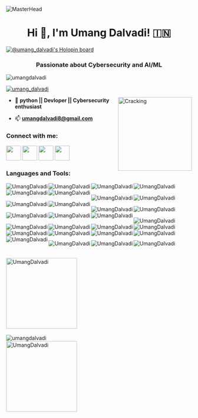 ![MasterHead](https://camo.githubusercontent.com/d4902b57b5e2549993dfc819375943915f4a4bd1c2b3718f894547e1910c3e2e/68747470733a2f2f63686b736b696c6c732e636f6d2f77702d636f6e74656e742f75706c6f6164732f323032302f30342f62616e6e65722d62672e676966)

    
<h1 align="center">Hi 👋, I'm Umang Dalvadi! 🇮🇳</h1>

[![@umang_dalvadi's Holopin board](https://holopin.me/umang_dalvadi)](https://holopin.io/@umang_dalvadi)

<h3 align="center">Passionate about Cybersecurity and AI/ML</h3>



<p align="left" > <img src="https://komarev.com/ghpvc/?username=umangdalvadi&label=Stalkers spotted&color=0e75b6&style=flat" alt="umangdalvadi" /> </p>

<!-- <p align="left"> <a href="https://github.com/ryo-ma/github-profile-trophy"><img src="https://github-profile-trophy.vercel.app/?username=umangdalvadi" alt="umangdalvadi" /></a> </p>
 -->
<p align="left"> <a href="https://twitter.com/umang_dalvadi" target="blank"><img src="https://img.shields.io/twitter/follow/umang_dalvadi?logo=twitter&style=for-the-badge" alt="umang_dalvadi" /></a> </p>

 <img align="right" alt="Cracking" width="200" src="https://seclab.ge/uploads/images/2021/09/img_614b180b558ee2-09912920-36304010.gif">


- 🌱 **python || Devloper || Cybersecurity enthusiast**

- 📫 **umangdalvadi8@gmail.com**



<h3 align="left">Connect with me:</h3>
<p align="left">
    <a href="https://twitter.com/umang_dalvadi"><img src="https://i.ibb.co/kmgQVyW/twitter.png" width="40px" height="40px"></a> 
    <a href="https://github.com/UmangDalvadi"><img src="https://cdn.iconscout.com/icon/free/png-256/github-108-438008.png" width="40px" height="40px"></a>
<!--     <a href="https://www.facebook.com/miten.gajjar.9"><img src="https://i.ibb.co/zmYNW4p/facebook.png" width="32px" height="32px"></a>  -->
    <a href="https://www.linkedin.com/in/umang-dalvadi-15425b205/"><img src="https://i.ibb.co/Kx2GSrT/linkedin.png" width="40px" height="40px"></a>
        <a href="https://umangdalvadi.github.io/My-Portfolio/"><img src="https://www.freepnglogos.com/uploads/logo-website-png/logo-website-website-logo-png-transparent-background-background-15.png" width="40px" height="40px"></a>

</p>
<!-- <p align="left">
<a href="https://twitter.com/umang_dalvadi" target="blank"><img align="center" src="https://raw.githubusercontent.com/rahuldkjain/github-profile-readme-generator/master/src/images/icons/Social/twitter.svg" alt="umang_dalvadi" height="30" width="40" /></a>
<a href="https://www.linkedin.com/in/umang-dalvadi-15425b205/" target="blank"><img align="center" src="https://raw.githubusercontent.com/rahuldkjain/github-profile-readme-generator/master/src/images/icons/Social/linked-in-alt.svg" alt="umang dalvadi" height="30" width="40" /></a>
<a href="https://instagram.com/umang_dalvadi" target="blank"><img align="center" src="https://raw.githubusercontent.com/rahuldkjain/github-profile-readme-generator/master/src/images/icons/Social/instagram.svg" alt="umang_dalvadi" height="30" width="40" /></a>
<a href="https://www.hackerrank.com/umangdalvadi8?hr_r=1" target="blank"><img align="center" src="https://raw.githubusercontent.com/rahuldkjain/github-profile-readme-generator/master/src/images/icons/Social/hackerrank.svg" alt="@umangdalvadi8" height="30" width="40" /></a>
<a href="https://discord.gg/umang dalvadi#6505" target="blank"><img align="center" src="https://raw.githubusercontent.com/rahuldkjain/github-profile-readme-generator/master/src/images/icons/Social/discord.svg" alt="#6505" height="30" width="40" /></a>
</p> -->

<h3 align="left">Languages and Tools:</h3>
<p> <img align="left" src="https://img.shields.io/badge/c-%2300599C.svg?style=for-the-badge&logo=c&logoColor=white" alt="UmangDalvadi"/></p>
<p> <img align="left" src="https://img.shields.io/badge/c++-%2300599C.svg?style=for-the-badge&logo=c%2B%2B&logoColor=white" alt="UmangDalvadi"/></p>
<p> <img align="left" src="https://img.shields.io/badge/css3-%231572B6.svg?style=for-the-badge&logo=css3&logoColor=white" alt="UmangDalvadi"/></p>
<p> <img align="left" src="https://img.shields.io/badge/html5-%23E34F26.svg?style=for-the-badge&logo=html5&logoColor=white" alt="UmangDalvadi"/></p>
<p> <img align="left" src="https://img.shields.io/badge/markdown-%23000000.svg?style=for-the-badge&logo=markdown&logoColor=white" alt="UmangDalvadi"/></p>
<p> <img align="left" src="https://img.shields.io/badge/python-3670A0?style=for-the-badge&logo=python&logoColor=ffdd54" alt="UmangDalvadi"/><br></p>

<p> <img align="left" src="https://img.shields.io/badge/Windows%20Terminal-%234D4D4D.svg?style=for-the-badge&logo=windows-terminal&logoColor=white" alt="UmangDalvadi"/></p>
<p> <img align="left" src="https://img.shields.io/badge/MongoDB-%234ea94b.svg?style=for-the-badge&logo=mongodb&logoColor=white" alt="UmangDalvadi"/></p>
<p> <img align="left" src="https://img.shields.io/badge/mysql-%2300f.svg?style=for-the-badge&logo=mysql&logoColor=white" alt="UmangDalvadi"/></p>
<p> <img align="left" src="https://img.shields.io/badge/adobe%20photoshop-%2331A8FF.svg?style=for-the-badge&logo=adobe%20photoshop&logoColor=white" alt="UmangDalvadi"/><br></p>

<p> <img align="left" src="https://img.shields.io/badge/blender-%23F5792A.svg?style=for-the-badge&logo=blender&logoColor=white" alt="UmangDalvadi"/></p>
<p> <img align="left" src="https://img.shields.io/badge/Canva-%2300C4CC.svg?style=for-the-badge&logo=Canva&logoColor=white" alt="UmangDalvadi"/></p>
<p> <img align="left" src="https://img.shields.io/badge/-Hackerrank-2EC866?style=for-the-badge&logo=HackerRank&logoColor=white" alt="UmangDalvadi"/></p>
<p> <img align="left" src="https://img.shields.io/badge/Reddit-%23FF4500.svg?style=for-the-badge&logo=Reddit&logoColor=white" alt="UmangDalvadi"/></p>
<p> <img align="left" src="https://img.shields.io/badge/.NET-5C2D91?style=for-the-badge&logo=.net&logoColor=white" alt="UmangDalvadi"/><br></p>

<p> <img align="left" src="https://img.shields.io/badge/bootstrap-%23563D7C.svg?style=for-the-badge&logo=bootstrap&logoColor=white" alt="UmangDalvadi"/></p>
<p> <img align="left" src="https://img.shields.io/badge/Oracle-F80000?style=for-the-badge&logo=oracle&logoColor=white" alt="UmangDalvadi"/></p>
<p> <img align="left" src="https://img.shields.io/badge/Android%20Studio-3DDC84.svg?style=for-the-badge&logo=android-studio&logoColor=white" alt="UmangDalvadi"/></p>
<p> <img align="left" src="https://img.shields.io/badge/jupyter-%23FA0F00.svg?style=for-the-badge&logo=jupyter&logoColor=white" alt="UmangDalvadi"/></p>
<p> <img align="left" src="https://img.shields.io/badge/pycharm-143?style=for-the-badge&logo=pycharm&logoColor=black&color=black&labelColor=green" alt="UmangDalvadi"/><br></p>

<p> <img align="left" src="https://img.shields.io/badge/Replit-DD1200?style=for-the-badge&logo=Replit&logoColor=white" alt="UmangDalvadi"/></p>
<p> <img align="left" src="https://img.shields.io/badge/Visual%20Studio%20Code-0078d7.svg?style=for-the-badge&logo=visual-studio-code&logoColor=white" alt="UmangDalvadi"/></p>
<p> <img align="left" src="https://img.shields.io/badge/Android-3DDC84?style=for-the-badge&logo=android&logoColor=white" alt="UmangDalvadi"/></p>
<p> <img align="left" src="https://img.shields.io/badge/iOS-000000?style=for-the-badge&logo=ios&logoColor=white" alt="UmangDalvadi"/></p>
<p> <img align="left" src="https://img.shields.io/badge/Kali-268BEE?style=for-the-badge&logo=kalilinux&logoColor=white" alt="UmangDalvadi"/><br></p>

<p> <img align="left" src="https://img.shields.io/badge/Linux-FCC624?style=for-the-badge&logo=linux&logoColor=black" alt="UmangDalvadi"/></p>
<p> <img align="left" src="https://img.shields.io/badge/Ubuntu-E95420?style=for-the-badge&logo=ubuntu&logoColor=white" alt="UmangDalvadi"/></p>
<p> <img align="left" src="https://img.shields.io/badge/Windows-0078D6?style=for-the-badge&logo=windows&logoColor=white" alt="UmangDalvadi"/><br></p>
<!-- <p align="left">
<h4 align="left">Programming Languages:</h4>
<a href="https://www.cprogramming.com/" target="_blank" rel="noreferrer"> <img src="https://raw.githubusercontent.com/devicons/devicon/master/icons/c/c-original.svg" alt="c" width="40" height="40"/> </a>
<a href="https://www.python.org" target="_blank" rel="noreferrer"> <img src="https://raw.githubusercontent.com/devicons/devicon/master/icons/python/python-original.svg" alt="python" width="40" height="40"/> </a> 
<h4 align="left">Frontend Development:</h4>
<a href="https://www.w3.org/html/" target="_blank" rel="noreferrer"> <img src="https://raw.githubusercontent.com/devicons/devicon/master/icons/html5/html5-original-wordmark.svg" alt="html5" width="40" height="40"/> </a>
<a href="https://www.w3schools.com/css/" target="_blank" rel="noreferrer"> <img src="https://raw.githubusercontent.com/devicons/devicon/master/icons/css3/css3-original-wordmark.svg" alt="css3" width="40" height="40"/> </a> -->
<!-- <h4 align="left">Database:</h4>
<a href="https://www.mysql.com/" target="_blank" rel="noreferrer"> <img src="https://raw.githubusercontent.com/devicons/devicon/master/icons/mysql/mysql-original-wordmark.svg  " alt="mysql" width="40" height="40"/> </a>   
   <a href="https://www.oracle.com/" target="_blank" rel="noreferrer">   <img src="https://raw.githubusercontent.com/devicons/devicon/master/icons/oracle/oracle-original.svg" alt="oracle" width="40" height="40"/> </a> -->
<!-- <h4 align="left">Framework:</h4>
<a href="https://dotnet.microsoft.com/" target="_blank" rel="noreferrer"> <img src="https://raw.githubusercontent.com/devicons/devicon/master/icons/dot-net/dot-net-original-wordmark.svg" alt="dotnet" width="40" height="40"/> </a> -->
<!-- <h4 align="left">Software:</h4>
<a href="https://www.photoshop.com/en" target="_blank" rel="noreferrer"> <img src="https://raw.githubusercontent.com/devicons/devicon/master/icons/photoshop/photoshop-line.svg" alt="photoshop" width="40" height="40"/> </a>
<h4 align="left">Other:</h4>
<a href="https://www.arduino.cc/" target="_blank" rel="noreferrer"> <img src="https://cdn.worldvectorlogo.com/logos/arduino-1.svg" alt="arduino" width="40" height="40"/> </a>
<a href="https://git-scm.com/" target="_blank" rel="noreferrer"> <img src="https://www.vectorlogo.zone/logos/git-scm/git-scm-icon.svg" alt="git" width="40" height="40"/> </a>  -->
<!-- <a href="https://www.linux.org/" target="_blank" rel="noreferrer"> <img src="https://raw.githubusercontent.com/devicons/devicon/master/icons/linux/linux-original.svg" alt="linux" width="40" height="40"/> </a> </p>  -->


<!-- white top lang state -->
<!-- <p><br> <img align="center" src="https://github-readme-stats.vercel.app/api/top-langs?username=UmangDalvadi&langs_count=10&show_icons=true&locale=en&layout=compact" alt="UmangDalvadi" height="192px"/></p>
 -->
<!-- dark top lang state -->
<p><br> <img align="center" src="https://github-readme-stats.vercel.app/api/top-langs/?username=UmangDalvadi&langs_count=8&count_private=true&layout=compact&theme=react&hide_border=true&bg_color=0D1117" alt="UmangDalvadi" height="192px"/><br><br>
<!--<p>&nbsp;<img align="center" src="https://github-readme-stats.vercel.app/api?username=umangdalvadi&show_icons=true&locale=en" alt="umangdalvadi" /></p>
-->
<!-- dark grade state -->
<!-- <p><img align="center" src="https://github-readme-stats.vercel.app/api?username=UmangDalvadi&show_icons=true&theme=radical" alt="umangdalvadi" /></p>
 -->
<!-- full dark grade state -->
<img align="center" src="https://github-readme-stats.vercel.app/api?username=UmangDalvadi&show_icons=true&count_private=true&theme=react&hide_border=true&bg_color=0D1117" alt="umangdalvadi" /><br>
<!-- dark strike state -->
<img align="center" src="https://github-readme-streak-stats.herokuapp.com/?user=UmangDalvadi&theme=black-ice&hide_border=true&stroke=0000&background=060A0CD0" alt="UmangDalvadi" height="192px"/></p>
<!-- [![Top Langs](https://github-readme-stats.vercel.app/api/top-langs/?username=UmangDalvadi&layout=compact)](https://github.com/UmangDalvadi/github-readme-stats) -->
<!-- white strike state -->
<!-- <p><img align="center" src="https://github-readme-streak-stats.herokuapp.com/?user=umangdalvadi&" alt="umangdalvadi" /></p>
 -->



